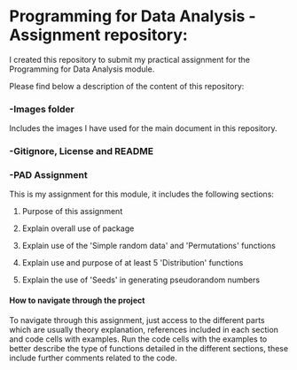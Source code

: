 # Programming for Data Analysis -Assignment repository: 



I created this repository to submit my practical assignment for the Programming for Data Analysis module. 

Please find below a description of the content of this repository: 


### -Images folder
Includes the images I have used for the main document in this repository. 

### -Gitignore, License and README


### -PAD Assignment

This is my assignment for this module, it includes the following sections:

1. Purpose of this assignment

2. Explain overall use of package

3. Explain use of the 'Simple random data' and 'Permutations' functions

4. Explain use and purpose of at least 5 'Distribution' functions

5. Explain the use of 'Seeds' in generating pseudorandom numbers

#### How to navigate through the project

To navigate through this assignment, just access to the different parts which are usually theory explanation, references included in each section and code cells with examples.
Run the code cells with the examples to better describe the type of functions detailed in the different sections, these include further comments related to the code. 







